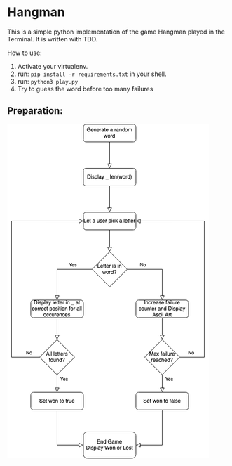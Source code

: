 # Hangman
This is a simple python implementation of the game Hangman played in the Terminal.
It is written with TDD. 

How to use:
1. Activate your virtualenv.
2. run: `pip install -r requirements.txt` in your shell.
3. run: `python3 play.py`
4. Try to guess the word before too many failures


## Preparation:
![flowchart for the hangman game decisions made](game/images/Hangman.drawio.png "Flowchart for the decisions made in hangman game")
